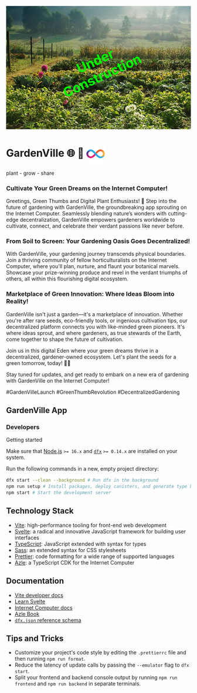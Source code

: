 
<div style="position: relative; display: inline-block;">
  <img src="src/assets/garden.jpg" alt="Garden">
  <div style="position: absolute; top: 50%; left: 50%; transform: translate(-50%, -50%) rotate(-25deg); text-align: center;">
    <h4 style="color: rgba(0,255,0,1.0); font-size: 36px; background: rgba(0,0,0,0);">Under Construction</h4>
  </div>
</div>

# GardenVille  🌐  🌿 <img src=src/assets/icp-logo.png style="width:50px; vertical-align: middle;">

plant - grow - share

### Cultivate Your Green Dreams on the Internet Computer!

Greetings, Green Thumbs and Digital Plant Enthusiasts! 🌿 Step into the future of gardening with GardenVille, the groundbreaking app sprouting on the Internet Computer. Seamlessly blending nature’s wonders with cutting-edge decentralization, GardenVille empowers gardeners worldwide to cultivate, connect, and celebrate their verdant passions like never before.

### From Soil to Screen: Your Gardening Oasis Goes Decentralized!

With GardenVille, your gardening journey transcends physical boundaries. Join a thriving community of fellow horticulturalists on the Internet Computer, where you'll plan, nurture, and flaunt your botanical marvels. Showcase your prize-winning produce and revel in the verdant triumphs of others, all within this flourishing digital ecosystem.

### Marketplace of Green Innovation: Where Ideas Bloom into Reality!

GardenVille isn't just a garden—it's a marketplace of innovation. Whether you're after rare seeds, eco-friendly tools, or ingenious cultivation tips, our decentralized platform connects you with like-minded green pioneers. It's where ideas sprout, and where gardeners, as true stewards of the Earth, come together to shape the future of cultivation.

Join us in this digital Eden where your green dreams thrive in a decentralized, gardener-owned ecosystem. Let's plant the seeds for a green tomorrow, today! 🌷🚀

Stay tuned for updates, and get ready to embark on a new era of gardening with GardenVille on the Internet Computer!

#GardenVilleLaunch #GreenThumbRevolution #DecentralizedGardening



## GardenVille App
### Developers 

Getting started 

Make sure that [Node.js](https://nodejs.org/en/) `>= 16.x` and [`dfx`](https://internetcomputer.org/docs/current/developer-docs/build/install-upgrade-remove) `>= 0.14.x` are installed on your system.

Run the following commands in a new, empty project directory:

```sh
dfx start --clean --background # Run dfx in the background
npm run setup # Install packages, deploy canisters, and generate type bindings
npm start # Start the development server
```

## Technology Stack

- [Vite](https://vitejs.dev/): high-performance tooling for front-end web development
- [Svelte](https://svelte.dev/): a radical and innovative JavaScript framework for building user interfaces
- [TypeScript](https://www.typescriptlang.org/): JavaScript extended with syntax for types
- [Sass](https://sass-lang.com/): an extended syntax for CSS stylesheets
- [Prettier](https://prettier.io/): code formatting for a wide range of supported languages
- [Azle](https://github.com/demergent-labs/azle): a TypeScript CDK for the Internet Computer

## Documentation

- [Vite developer docs](https://vitejs.dev/guide/)
- [Learn Svelte](https://learn.svelte.dev/tutorial/welcome-to-svelte)
- [Internet Computer docs](https://internetcomputer.org/docs/current/developer-docs/ic-overview)
- [Azle Book](https://demergent-labs.github.io/azle/)
- [`dfx.json` reference schema](https://internetcomputer.org/docs/current/references/dfx-json-reference/)

## Tips and Tricks

- Customize your project's code style by editing the `.prettierrc` file and then running `npm run format`.
- Reduce the latency of update calls by passing the `--emulator` flag to `dfx start`.
- Split your frontend and backend console output by running `npm run frontend` and `npm run backend` in separate terminals.

